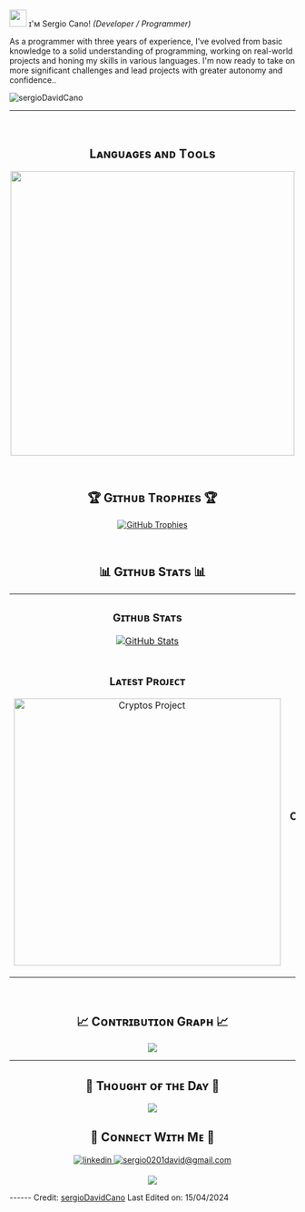 <!--Header Name-->
#
<img
  src="https://emojis.slackmojis.com/emojis/images/1531849430/4246/blob-sunglasses.gif?1531849430"
  width="30"
/>
ɪ'ᴍ Sergio Cano! *(Developer / Programmer)*
<br />

<!--Start Intro-->
<p align="left">
  As a programmer with three years of experience, I've evolved from basic knowledge to a solid understanding of programming, working on real-world projects and honing my skills in various languages. I'm now 
  ready to take on more significant challenges and lead projects with greater autonomy and confidence..
</p>

<!--Profile Count Badge-->
<p align="left">
  <img
    src="https://komarev.com/ghpvc/?username=sergioDavidCano&label=Profile%20views&color=770677&style=for-the-badge&logo=star"
    alt="sergioDavidCano"
    style="padding-right: 20px"
  />
</p>

---
<br />

<!--Languages and Tools Section-->
<h2 align="center">Lᴀɴɢᴜᴀɢᴇs ᴀɴᴅ Tᴏᴏʟs</h2>
<p align="center">
  <img
    width="500px"
    src="https://skillicons.dev/icons?i=js,ts,html,css,sass,react,redux,electron,vite,angular,nodejs,npm,express,laravel,postgres,mysql,mongo,git,vscode,postman,linux,powershell&perline=10"
  />
</p>
<br />

<!--Trophies Section-->
<h2 align="center">🏆 Gɪᴛʜᴜʙ Tʀᴏᴘʜɪᴇs 🏆</h2>
<p align="center">
  <a href="https://github.com/sergioDavidCano/github-profile-trophy">
    <img
      src="https://github-profile-trophy.vercel.app/?username=sergioDavidCano&row=2&column=6&margin-w=20&margin-h=20"
      alt="GitHub Trophies"
    />
  </a>
</p>
<br />

<!--Github stats Table-->
<h2 align="center">📊 Gɪᴛʜᴜʙ Sᴛᴀᴛs 📊</h2>

<table width="100%">
  <tr>
    <td width="50%">
      <h3 align="center"><strong>Gɪᴛʜᴜʙ Sᴛᴀᴛs</strong></h3>
      <p align="center">
        <a href="https://github.com/sergioDavidCano">
          <img
            align="center"
            src="https://github-readme-stats.vercel.app/api?username=sergioDavidCano&count_private=true&show_icons=true&theme=nightowl"
            alt="GitHub Stats"
          />
        </a>
      </p>
    </td>
    <td width="50%">
      <h3 align="center"><strong>Sᴛʀᴇᴀᴋ Sᴛᴀᴛs</strong></h3>
      <p align="center">
        <a href="https://github.com/sergioDavidCano">
          <img
            align="center"
            src="https://streak-stats.demolab.com?user=sergioDavidCano&theme=nightowl"
            alt="Streak Stats"
          />
        </a>
      </p>
    </td>
  </tr>
  <tr>
    <td width="50%">
      <h3 align="center"><strong>Lᴀᴛᴇsᴛ Pʀᴏᴊᴇᴄᴛ</strong></h3>
      <p align="center">
        <a href="https://github.com/sergioDavidCano/cryptos">
          <img
            align="center"
            width="470"
            src="https://github-readme-stats.vercel.app/api/pin/?username=sergioDavidCano&repo=cryptos&theme=nightowl&show_owner=true"
            alt="Cryptos Project"
          />
        </a>
      </p>
    </td>
    <td width="50%">
      <h3 align="center"><strong>Tᴏᴘ Cᴏɴᴛʀɪʙᴜᴛɪᴏɴs</strong></h3>
      <p align="center">
        <a href="https://github.com/sergioDavidCano">
          <img
            align="center"
            src="https://github-contributor-stats.vercel.app/api?username=sergioDavidCano&limit=3&theme=nightowl&show_owner=true&combine_all_yearly_contributions=true"
            alt="Top Repo"
          />
        </a>
      </p>
    </td>
  </tr>
</table>
<br />

<!--Contribution Graph-->
<h2 align="center">📈 Cᴏɴᴛʀɪʙᴜᴛɪᴏɴ Gʀᴀᴘʜ 📈</h2>
<div align="center">
  <img
    src="https://github-readme-activity-graph.vercel.app/graph?username=sergioDavidCano&bg_color=011627&color=79d3c3&line=c792ea&point=ffeb95&area=true&hide_border=false"
    border-radius="15"
  />
</div>

---

<!--Dynamic Quote card updated everyday at 12 PM-->
<h2 align="center">🌟 Tʜᴏᴜɢʜᴛ ᴏғ ᴛʜᴇ Dᴀʏ 🌟</h2>

<!--STARTS_HERE_QUOTE_CARD-->
<p align="center">
  <img
    src="https://readme-daily-quotes.vercel.app/api?author=Yanni&quote=Music%20is%20like%20creating%20an%20emotional%20painting.%20The%20sounds%20are%20the%20colors.&theme=dark&bg_color=011627&author_color=ffeb95"
  />
</p>
<!--ENDS_HERE_QUOTE_CARD-->

<!--Contact Section-->

<h2 align="center">🤝 Cᴏɴɴᴇᴄᴛ Wɪᴛʜ Mᴇ 🤝</h2>
<div align="center">
  <a href="https://www.linkedin.com/in/sergio-cano-mejia-b3392b22a/" target="_blank">
    <img
    src=https://img.shields.io/badge/linkedin-%231E77B5.svg?&style=for-the-badge&logo=linkedin&logoColor=white
    alt=linkedin style="margin-bottom: 5px;" />
  </a>

  <a href="mailto:sergio0201david@gmail.com" target="_blank">
    <img
      src="https://img.shields.io/badge/Gmail-D14836?style=for-the-badge&logo=gmail&logoColor=white"
      alt="sergio0201david@gmail.com"
      mail
      style="margin-bottom: 5px"
    />
  </a>
</div>

<!--Footer-->
<p align="center">
  <img
    src="https://capsule-render.vercel.app/api?type=waving&color=gradient&height=65&section=footer"
  />
</p>

------ Credit: [sergioDavidCano](https://github.com/sergioDavidCano) Last Edited on:
15/04/2024
